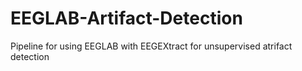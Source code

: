 # EEGLAB-Artifact-Detection
Pipeline for using EEGLAB with EEGEXtract for unsupervised atrifact detection 
